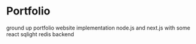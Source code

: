 # Portfolio
ground up portfolio website implementation node.js and next.js with some react sqlight redis backend
